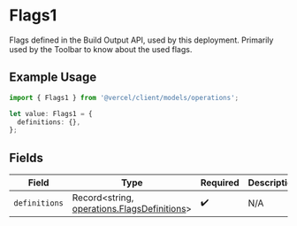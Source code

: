 # Flags1

Flags defined in the Build Output API, used by this deployment. Primarily used by the Toolbar to know about the used flags.

## Example Usage

```typescript
import { Flags1 } from '@vercel/client/models/operations';

let value: Flags1 = {
  definitions: {},
};
```

## Fields

| Field         | Type                                                                                       | Required           | Description |
| ------------- | ------------------------------------------------------------------------------------------ | ------------------ | ----------- |
| `definitions` | Record<string, [operations.FlagsDefinitions](../../models/operations/flagsdefinitions.md)> | :heavy_check_mark: | N/A         |
